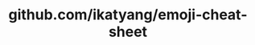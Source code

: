 ---
layout: post
title: github.com/ikatyang/emoji-cheat-sheet
categories: link
tags: [انگلیسی, برنامه‌نویسی]
---